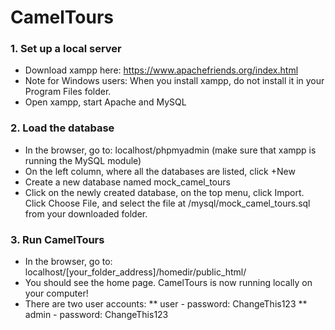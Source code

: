 # CamelTours

### 1. Set up a local server
 * Download xampp here: https://www.apachefriends.org/index.html 
 * Note for Windows users: When you install xampp, do not install it in your Program Files folder.
 * Open xampp, start Apache and MySQL 

### 2. Load the database 
 * In the browser, go to: localhost/phpmyadmin (make sure that xampp is running the MySQL module) 
 * On the left column, where all the databases are listed, click +New
 * Create a new database named mock_camel_tours
 * Click on the newly created database, on the top menu, click Import. Click Choose File, and select the file at /mysql/mock_camel_tours.sql from your downloaded folder.


### 3. Run CamelTours
 * In the browser, go to: localhost/[your_folder_address]/homedir/public_html/
 * You should see the home page. CamelTours is now running locally on your computer!
 * There are two user accounts:
  ** user - password: ChangeThis123
  ** admin - password: ChangeThis123
